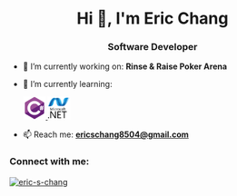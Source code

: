 <h1 align="center">Hi 👋, I'm Eric Chang</h1>
<h3 align="center">Software Developer</h3>

- 🔭 I’m currently working on: **Rinse & Raise Poker Arena**

- 🌱 I’m currently learning: **<p align="left"> <a href="https://www.w3schools.com/cs/" target="_blank" rel="noreferrer"> <img src="https://raw.githubusercontent.com/devicons/devicon/master/icons/csharp/csharp-original.svg" alt="csharp" width="40" height="40"/> </a> <a href="https://dotnet.microsoft.com/" target="_blank" rel="noreferrer"> <img src="https://raw.githubusercontent.com/devicons/devicon/master/icons/dot-net/dot-net-original-wordmark.svg" alt="dotnet" width="40" height="40"/> </a> </p>**

- 📫 Reach me: **ericschang8504@gmail.com**

<h3 align="left">Connect with me:</h3>
<p align="left">
<a href="https://linkedin.com/in/eric-s-chang" target="blank"><img align="center" src="https://raw.githubusercontent.com/rahuldkjain/github-profile-readme-generator/master/src/images/icons/Social/linked-in-alt.svg" alt="eric-s-chang" height="30" width="40" /></a>
</p>
